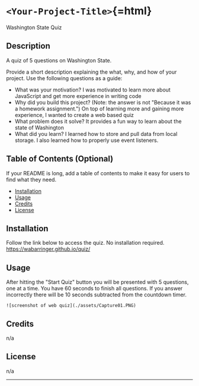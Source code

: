 `<Your-Project-Title>`{=html}
=============================

Washington State Quiz

Description
-----------

A quiz of 5 questions on Washington State.

Provide a short description explaining the what, why, and how of your
project. Use the following questions as a guide:

-   What was your motivation? I was motivated to learn more about
    JavaScript and get more experience in writing code
-   Why did you build this project? (Note: the answer is not "Because it
    was a homework assignment.") On top of learning more and gaining
    more experience, I wanted to create a web based quiz
-   What problem does it solve? It provides a fun way to learn about the
    state of Washington
-   What did you learn? I learned how to store and pull data from local
    storage. I also learned how to properly use event listeners.

Table of Contents (Optional)
----------------------------

If your README is long, add a table of contents to make it easy for
users to find what they need.

-   [Installation](#installation)
-   [Usage](#usage)
-   [Credits](#credits)
-   [License](#license)

Installation
------------

Follow the link below to access the quiz. No installation required.
https://wabarringer.github.io/quiz/

Usage
-----

After hitting the "Start Quiz" button you will be presented with 5
questions, one at a time. You have 60 seconds to finish all questions.
If you answer incorrectly there will be 10 seconds subtracted from the
countdown timer.



``` {.md}
![screenshot of web quiz](./assets/Capture01.PNG)
```

Credits
-------


n/a


License
-------

n/a

------------------------------------------------------------------------
